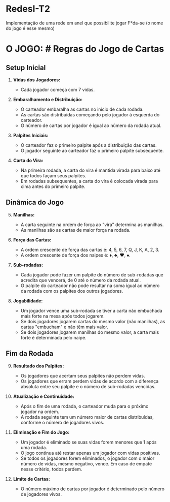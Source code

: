 # RedesI-T2
Implementação de uma rede em anel que possibilite jogar F*da-se (o nome do jogo é esse mesmo)

# O JOGO: # Regras do Jogo de Cartas

## Setup Inicial

1. **Vidas dos Jogadores:**
   - Cada jogador começa com 7 vidas.

2. **Embaralhamento e Distribuição:**
   - O carteador embaralha as cartas no início de cada rodada.
   - As cartas são distribuídas começando pelo jogador à esquerda do carteador.
   - O número de cartas por jogador é igual ao número da rodada atual.

3. **Palpites Iniciais:**
   - O carteador faz o primeiro palpite após a distribuição das cartas.
   - O jogador seguinte ao carteador faz o primeiro palpite subsequente.

4. **Carta do Vira:**
   - Na primeira rodada, a carta do vira é mantida virada para baixo até que todos façam seus palpites.
   - Em rodadas subsequentes, a carta do vira é colocada virada para cima antes do primeiro palpite.

## Dinâmica do Jogo

5. **Manilhas:**
   - A carta seguinte na ordem de força ao "vira" determina as manilhas.
   - As manilhas são as cartas de maior força na rodada.

6. **Força das Cartas:**
   - A ordem crescente de força das cartas é: 4, 5, 6, 7, Q, J, K, A, 2, 3.
   - A ordem crescente de força dos naipes é: ♦, ♣️, ♥, ♠️.

7. **Sub-rodadas:**
   - Cada jogador pode fazer um palpite do número de sub-rodadas que acredita que vencerá, de 0 até o número da rodada atual.
   - O palpite do carteador não pode resultar na soma igual ao número da rodada com os palpites dos outros jogadores.

8. **Jogabilidade:**
   - Um jogador vence uma sub-rodada se tiver a carta não embuchada mais forte na mesa após todos jogarem.
   - Se dois jogadores jogarem cartas do mesmo valor (não manilhas), as cartas "embucham" e não têm mais valor.
   - Se dois jogadores jogarem manilhas do mesmo valor, a carta mais forte é determinada pelo naipe.

## Fim da Rodada

9. **Resultado dos Palpites:**
   - Os jogadores que acertam seus palpites não perdem vidas.
   - Os jogadores que erram perdem vidas de acordo com a diferença absoluta entre seu palpite e o número de sub-rodadas vencidas.

10. **Atualização e Continuidade:**
    - Após o fim de uma rodada, o carteador muda para o próximo jogador na ordem.
    - A rodada seguinte tem um número maior de cartas distribuídas, conforme o número de jogadores vivos.

11. **Eliminação e Fim do Jogo:**
    - Um jogador é eliminado se suas vidas forem menores que 1 após uma rodada.
    - O jogo continua até restar apenas um jogador com vidas positivas.
    - Se todos os jogadores forem eliminados, o jogador com o maior número de vidas, mesmo negativo, vence. Em caso de empate nesse critério, todos perdem.

12. **Limite de Cartas:**
    - O número máximo de cartas por jogador é determinado pelo número de jogadores vivos.

